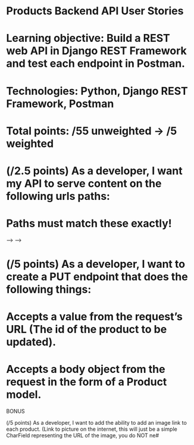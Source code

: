 # Products Backend API User Stories

# Learning objective: Build a REST web API in Django REST Framework and test each endpoint in Postman.

# Technologies: Python, Django REST Framework, Postman

# Total points: /55 unweighted -> /5 weighted

<!-- # (/5 points): As a developer, I want to make good, consistent commits. -->

<!-- # (/2.5 points) As a developer, I want to create a Product model -->

<!-- # #Property names must be in snake_case and match the following exactly! -->

<!-- #  title - CharField -->

<!-- # description - CharField -->

<!-- # price - DecimalField -->

<!-- # inventory_quantity – IntegerField -->

# (/2.5 points) As a developer, I want my API to serve content on the following urls paths:

# Paths must match these exactly!

<!-- # · ‘127.0.0.1:8000/api/products/' -->

<!-- # · ‘127.0.0.1:8000/api/products/<int:pk>/’ -->

<!-- # (/15 points) As a developer, I want to build a REST web API in Django REST Framework, so that I can make HTTP requests interact with the data set. -->

<!-- # (/5 points) As a developer, I want to create a GET endpoint the responds with a 200 success status code and all of the products within the Product table. -->

<!-- # (/5 points) As a developer, I want to create a GET by id endpoint that does the following things: -->

<!-- # · Accepts a value from the request’s URL (The id of the product to retrieve). -->

<!-- # · Returns a 200 status code. -->

<!-- # · Responds with the product in the database that has the id that was sent through the URL. -->

<!-- # (/5 points) As a developer, I want to create a POST endpoint that does the following things: --> --> -->

 <!-- # Accepts a body object from the request in the form of a Product model. -->

<!-- #  Adds the new product to the database. -->

<!-- #  Returns a 201 status code. -->

<!-- #  Responds with the newly created product object. -->

# (/5 points) As a developer, I want to create a PUT endpoint that does the following things:

# Accepts a value from the request’s URL (The id of the product to be updated).

# Accepts a body object from the request in the form of a Product model.

<!-- · Finds the product in the Product table and updates that product with the properties that were sent in the request’s body. -->

<!-- · Returns a 200 status code. -->

<!-- · Responds with the newly updated product object. -->

<!-- (/5 points) As a developer, I want to create a DELETE endpoint that does the following things: -->

<!-- · Accepts a value from the request’s URL. -->

<!-- · Returns a 204 status code (NO CONTENT). -->

<!-- (/5 points) As a developer, I want to use Postman to make a POST, PUT, DELETE, and both GET requests (get by id and get all) request to my REST web API, save it to a collection, and then export it as a JSON from Postman. -->

BONUS

(/5 points) As a developer, I want to add the ability to add an image link to each product. (Link to picture on the internet, this will just be a simple CharField representing the URL of the image, you do NOT ne#